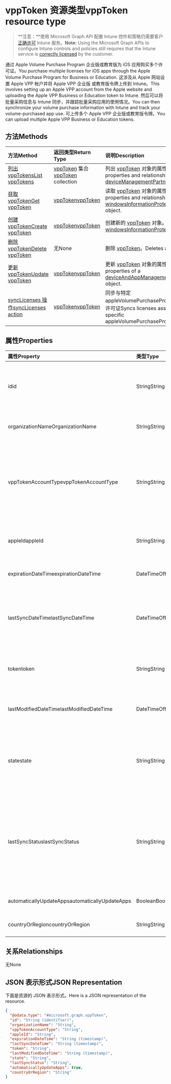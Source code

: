 # <a name="vpptoken-resource-type"></a><span data-ttu-id="74630-101">vppToken 资源类型</span><span class="sxs-lookup"><span data-stu-id="74630-101">vppToken resource type</span></span>

> <span data-ttu-id="74630-102">**注意：**使用 Microsoft Graph API 配置 Intune 控件和策略仍需要客户[正确许可](https://go.microsoft.com/fwlink/?linkid=839381) Intune 服务。</span><span class="sxs-lookup"><span data-stu-id="74630-102">**Note:** Using the Microsoft Graph APIs to configure Intune controls and policies still requires that the Intune service is [correctly licensed](https://go.microsoft.com/fwlink/?linkid=839381) by the customer.</span></span>

<span data-ttu-id="74630-103">通过 Apple Volume Purchase Program 企业版或教育版为 iOS 应用购买多个许可证。</span><span class="sxs-lookup"><span data-stu-id="74630-103">You purchase multiple licenses for iOS apps through the Apple Volume Purchase Program for Business or Education.</span></span> <span data-ttu-id="74630-104">这涉及从 Apple 网站设置 Apple VPP 帐户并将 Apple VPP 企业版 或教育版令牌上传到 Intune。</span><span class="sxs-lookup"><span data-stu-id="74630-104">This involves setting up an Apple VPP account from the Apple website and uploading the Apple VPP Business or Education token to Intune.</span></span> <span data-ttu-id="74630-105">然后可以将批量采购信息与 Intune 同步，并跟踪批量采购应用的使用情况。</span><span class="sxs-lookup"><span data-stu-id="74630-105">You can then synchronize your volume purchase information with Intune and track your volume-purchased app use.</span></span> <span data-ttu-id="74630-106">可上传多个 Apple VPP 企业版或教育版令牌。</span><span class="sxs-lookup"><span data-stu-id="74630-106">You can upload multiple Apple VPP Business or Education tokens.</span></span>
## <a name="methods"></a><span data-ttu-id="74630-107">方法</span><span class="sxs-lookup"><span data-stu-id="74630-107">Methods</span></span>
|<span data-ttu-id="74630-108">方法</span><span class="sxs-lookup"><span data-stu-id="74630-108">Method</span></span>|<span data-ttu-id="74630-109">返回类型</span><span class="sxs-lookup"><span data-stu-id="74630-109">Return Type</span></span>|<span data-ttu-id="74630-110">说明</span><span class="sxs-lookup"><span data-stu-id="74630-110">Description</span></span>|
|:---|:---|:---|
|[<span data-ttu-id="74630-111">列出 vppTokens</span><span class="sxs-lookup"><span data-stu-id="74630-111">List vppTokens</span></span>](../api/intune_onboarding_vpptoken_list.md)|<span data-ttu-id="74630-112">[vppToken](../resources/intune_onboarding_vpptoken.md) 集合</span><span class="sxs-lookup"><span data-stu-id="74630-112">[vppToken](../resources/intune_onboarding_vpptoken.md) collection</span></span>|<span data-ttu-id="74630-113">列出 [vppToken](../resources/intune_onboarding_vpptoken.md) 对象的属性和关系。</span><span class="sxs-lookup"><span data-stu-id="74630-113">List properties and relationships of the [deviceManagementPartner](../resources/intune_onboarding_vpptoken.md) objects.</span></span>|
|[<span data-ttu-id="74630-114">获取 vppToken</span><span class="sxs-lookup"><span data-stu-id="74630-114">Get vppToken</span></span>](../api/intune_onboarding_vpptoken_get.md)|[<span data-ttu-id="74630-115">vppToken</span><span class="sxs-lookup"><span data-stu-id="74630-115">vppToken</span></span>](../resources/intune_onboarding_vpptoken.md)|<span data-ttu-id="74630-116">读取 [vppToken](../resources/intune_onboarding_vpptoken.md) 对象的属性和关系。</span><span class="sxs-lookup"><span data-stu-id="74630-116">Read properties and relationships of the [windowsInformationProtectionAppLockerFile](../resources/intune_onboarding_vpptoken.md) object.</span></span>|
|[<span data-ttu-id="74630-117">创建 vppToken</span><span class="sxs-lookup"><span data-stu-id="74630-117">Create vppToken</span></span>](../api/intune_onboarding_vpptoken_create.md)|[<span data-ttu-id="74630-118">vppToken</span><span class="sxs-lookup"><span data-stu-id="74630-118">vppToken</span></span>](../resources/intune_onboarding_vpptoken.md)|<span data-ttu-id="74630-119">创建新的 [vppToken](../resources/intune_onboarding_vpptoken.md) 对象。</span><span class="sxs-lookup"><span data-stu-id="74630-119">Create a new [windowsInformationProtectionPolicy](../resources/intune_onboarding_vpptoken.md) object.</span></span>|
|[<span data-ttu-id="74630-120">删除 vppToken</span><span class="sxs-lookup"><span data-stu-id="74630-120">Delete vppToken</span></span>](../api/intune_onboarding_vpptoken_delete.md)|<span data-ttu-id="74630-121">无</span><span class="sxs-lookup"><span data-stu-id="74630-121">None</span></span>|<span data-ttu-id="74630-122">删除 [vppToken](../resources/intune_onboarding_vpptoken.md)。</span><span class="sxs-lookup"><span data-stu-id="74630-122">Deletes a [vppToken](../resources/intune_onboarding_vpptoken.md).</span></span>|
|[<span data-ttu-id="74630-123">更新 vppToken</span><span class="sxs-lookup"><span data-stu-id="74630-123">Update vppToken</span></span>](../api/intune_onboarding_vpptoken_update.md)|[<span data-ttu-id="74630-124">vppToken</span><span class="sxs-lookup"><span data-stu-id="74630-124">vppToken</span></span>](../resources/intune_onboarding_vpptoken.md)|<span data-ttu-id="74630-125">更新 [vppToken](../resources/intune_onboarding_vpptoken.md) 对象的属性。</span><span class="sxs-lookup"><span data-stu-id="74630-125">Update the properties of a [deviceAndAppManagementRoleAssignment](../resources/intune_onboarding_vpptoken.md) object.</span></span>|
|[<span data-ttu-id="74630-126">syncLicenses 操作</span><span class="sxs-lookup"><span data-stu-id="74630-126">syncLicenses action</span></span>](../api/intune_onboarding_vpptoken_synclicenses.md)|[<span data-ttu-id="74630-127">vppToken</span><span class="sxs-lookup"><span data-stu-id="74630-127">vppToken</span></span>](../resources/intune_onboarding_vpptoken.md)|<span data-ttu-id="74630-128">同步与特定 appleVolumePurchaseProgramToken 关联的许可证</span><span class="sxs-lookup"><span data-stu-id="74630-128">Syncs licenses associated with a specific appleVolumePurchaseProgramToken</span></span>|

## <a name="properties"></a><span data-ttu-id="74630-129">属性</span><span class="sxs-lookup"><span data-stu-id="74630-129">Properties</span></span>
|<span data-ttu-id="74630-130">属性</span><span class="sxs-lookup"><span data-stu-id="74630-130">Property</span></span>|<span data-ttu-id="74630-131">类型</span><span class="sxs-lookup"><span data-stu-id="74630-131">Type</span></span>|<span data-ttu-id="74630-132">说明</span><span class="sxs-lookup"><span data-stu-id="74630-132">Description</span></span>|
|:---|:---|:---|
|<span data-ttu-id="74630-133">id</span><span class="sxs-lookup"><span data-stu-id="74630-133">id</span></span>|<span data-ttu-id="74630-134">String</span><span class="sxs-lookup"><span data-stu-id="74630-134">String</span></span>|<span data-ttu-id="74630-135">这是创建 appleVolumePurchaseProgramToken 时自动生成的。</span><span class="sxs-lookup"><span data-stu-id="74630-135">This is automatically generated when the appleVolumePurchaseProgramToken is created.</span></span> <span data-ttu-id="74630-136">它是实体的键。</span><span class="sxs-lookup"><span data-stu-id="74630-136">It is the Key of the entity.</span></span>|
|<span data-ttu-id="74630-137">organizationName</span><span class="sxs-lookup"><span data-stu-id="74630-137">OrganizationName</span></span>|<span data-ttu-id="74630-138">String</span><span class="sxs-lookup"><span data-stu-id="74630-138">String</span></span>|<span data-ttu-id="74630-139">与 Apple Volume Purchase Program 令牌关联的组织</span><span class="sxs-lookup"><span data-stu-id="74630-139">The organization associated with the Apple Volume Purchase Program Token</span></span>|
|<span data-ttu-id="74630-140">vppTokenAccountType</span><span class="sxs-lookup"><span data-stu-id="74630-140">vppTokenAccountType</span></span>|<span data-ttu-id="74630-141">String</span><span class="sxs-lookup"><span data-stu-id="74630-141">String</span></span>|<span data-ttu-id="74630-142">与给定的 Apple Volume Purchase Program 令牌关联的批量购买计划的类型。</span><span class="sxs-lookup"><span data-stu-id="74630-142">The type of volume purchase program which the given Apple Volume Purchase Program Token is associated with.</span></span> <span data-ttu-id="74630-143">可取值为：`business`、`education`。</span><span class="sxs-lookup"><span data-stu-id="74630-143">Possible values are: `business`, `education`.</span></span> <span data-ttu-id="74630-144">可取值为：`business`、`education`。</span><span class="sxs-lookup"><span data-stu-id="74630-144">Possible values are: `business`, `education`.</span></span>|
|<span data-ttu-id="74630-145">appleId</span><span class="sxs-lookup"><span data-stu-id="74630-145">appleId</span></span>|<span data-ttu-id="74630-146">String</span><span class="sxs-lookup"><span data-stu-id="74630-146">String</span></span>|<span data-ttu-id="74630-147">与给定的 Apple Volume Purchase Program 令牌关联的 Apple ID。</span><span class="sxs-lookup"><span data-stu-id="74630-147">The Apple Id associated with the given Apple Volume Purchase Program Token.</span></span>|
|<span data-ttu-id="74630-148">expirationDateTime</span><span class="sxs-lookup"><span data-stu-id="74630-148">expirationDateTime</span></span>|<span data-ttu-id="74630-149">DateTimeOffset</span><span class="sxs-lookup"><span data-stu-id="74630-149">DateTimeOffset</span></span>|<span data-ttu-id="74630-150">Apple Volume Purchase Program 令牌的到期日期时间。</span><span class="sxs-lookup"><span data-stu-id="74630-150">The expiration date time of the Apple Volume Purchase Program Token.</span></span>|
|<span data-ttu-id="74630-151">lastSyncDateTime</span><span class="sxs-lookup"><span data-stu-id="74630-151">lastSyncDateTime</span></span>|<span data-ttu-id="74630-152">DateTimeOffset</span><span class="sxs-lookup"><span data-stu-id="74630-152">DateTimeOffset</span></span>|<span data-ttu-id="74630-153">上次利用 Apple Volume Purchase Program 服务并使用 Apple Volume Purchase Program 令牌完成应用程序同步的时间。</span><span class="sxs-lookup"><span data-stu-id="74630-153">The last time when an application sync was done with the Apple volume purchase program service using the the Apple Volume Purchase Program Token.</span></span>|
|<span data-ttu-id="74630-154">token</span><span class="sxs-lookup"><span data-stu-id="74630-154">token</span></span>|<span data-ttu-id="74630-155">String</span><span class="sxs-lookup"><span data-stu-id="74630-155">String</span></span>|<span data-ttu-id="74630-156">从 Apple Volume Purchase Program 下载的 Apple Volume Purchase Program 令牌字符串。</span><span class="sxs-lookup"><span data-stu-id="74630-156">The Apple Volume Purchase Program Token string downloaded from the Apple Volume Purchase Program.</span></span>|
|<span data-ttu-id="74630-157">lastModifiedDateTime</span><span class="sxs-lookup"><span data-stu-id="74630-157">lastModifiedDateTime</span></span>|<span data-ttu-id="74630-158">DateTimeOffset</span><span class="sxs-lookup"><span data-stu-id="74630-158">DateTimeOffset</span></span>|<span data-ttu-id="74630-159">与 Apple Volume Purchase Program 令牌关联的上次修改日期时间。</span><span class="sxs-lookup"><span data-stu-id="74630-159">Last modification date time associated with the Apple Volume Purchase Program Token.</span></span>|
|<span data-ttu-id="74630-160">state</span><span class="sxs-lookup"><span data-stu-id="74630-160">state</span></span>|<span data-ttu-id="74630-161">String</span><span class="sxs-lookup"><span data-stu-id="74630-161">String</span></span>|<span data-ttu-id="74630-162">Apple Volume Purchase Program 令牌的当前状态。</span><span class="sxs-lookup"><span data-stu-id="74630-162">Current state of the Apple Volume Purchase Program Token.</span></span> <span data-ttu-id="74630-163">可取值为：`unknown`、`valid`、`expired`、`invalid`。</span><span class="sxs-lookup"><span data-stu-id="74630-163">Possible values are: `unknown`, `valid`, `expired`, `invalid`.</span></span> <span data-ttu-id="74630-164">可取值为：`unknown`、`valid`、`expired`、`invalid`。</span><span class="sxs-lookup"><span data-stu-id="74630-164">Possible values are: `unknown`, `valid`, `expired`, `invalid`.</span></span>|
|<span data-ttu-id="74630-165">lastSyncStatus</span><span class="sxs-lookup"><span data-stu-id="74630-165">lastSyncStatus</span></span>|<span data-ttu-id="74630-166">String</span><span class="sxs-lookup"><span data-stu-id="74630-166">String</span></span>|<span data-ttu-id="74630-167">使用 Apple Volume Purchase Program 令牌触发的上一次应用程序同步的当前同步状态。</span><span class="sxs-lookup"><span data-stu-id="74630-167">Current sync status of the last application sync which was triggered using the Apple Volume Purchase Program Token.</span></span> <span data-ttu-id="74630-168">可取值为：`none`、`inProgress`、`completed`、`failed`。</span><span class="sxs-lookup"><span data-stu-id="74630-168">Possible values are: `none`, `inProgress`, `completed`, `failed`.</span></span> <span data-ttu-id="74630-169">可取值为：`none`、`inProgress`、`completed`、`failed`。</span><span class="sxs-lookup"><span data-stu-id="74630-169">Possible values are: `none`, `inProgress`, `completed`, `failed`.</span></span>|
|<span data-ttu-id="74630-170">automaticallyUpdateApps</span><span class="sxs-lookup"><span data-stu-id="74630-170">automaticallyUpdateApps</span></span>|<span data-ttu-id="74630-171">Boolean</span><span class="sxs-lookup"><span data-stu-id="74630-171">Boolean</span></span>|<span data-ttu-id="74630-172">是否自动更新适用于 VPP 令牌的应用。</span><span class="sxs-lookup"><span data-stu-id="74630-172">Whether or not apps for the VPP token will be automatically updated.</span></span>|
|<span data-ttu-id="74630-173">countryOrRegion</span><span class="sxs-lookup"><span data-stu-id="74630-173">countryOrRegion</span></span>|<span data-ttu-id="74630-174">String</span><span class="sxs-lookup"><span data-stu-id="74630-174">String</span></span>|<span data-ttu-id="74630-175">是否自动更新适用于 VPP 令牌的应用。</span><span class="sxs-lookup"><span data-stu-id="74630-175">Whether or not apps for the VPP token will be automatically updated.</span></span>|

## <a name="relationships"></a><span data-ttu-id="74630-176">关系</span><span class="sxs-lookup"><span data-stu-id="74630-176">Relationships</span></span>
<span data-ttu-id="74630-177">无</span><span class="sxs-lookup"><span data-stu-id="74630-177">None</span></span>
## <a name="json-representation"></a><span data-ttu-id="74630-178">JSON 表示形式</span><span class="sxs-lookup"><span data-stu-id="74630-178">JSON Representation</span></span>
<span data-ttu-id="74630-179">下面是资源的 JSON 表示形式。</span><span class="sxs-lookup"><span data-stu-id="74630-179">Here is a JSON representation of the resource.</span></span>
<!-- {
  "blockType": "resource",
  "keyProperty": "id",
  "@odata.type": "microsoft.graph.vppToken"
}
-->
``` json
{
  "@odata.type": "#microsoft.graph.vppToken",
  "id": "String (identifier)",
  "organizationName": "String",
  "vppTokenAccountType": "String",
  "appleId": "String",
  "expirationDateTime": "String (timestamp)",
  "lastSyncDateTime": "String (timestamp)",
  "token": "String",
  "lastModifiedDateTime": "String (timestamp)",
  "state": "String",
  "lastSyncStatus": "String",
  "automaticallyUpdateApps": true,
  "countryOrRegion": "String"
}
```



